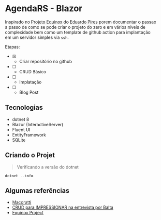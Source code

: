 # AgendaRS - Blazor

Inspirado no [Projeto Equinox](#algumas-referências) do [Eduardo Pires](https://github.com/EduardoPires/) porem documentar o passao a passo de como se pode criar o projeto do zero e em vários níveis de complexidade bem como um template de github action para implantação em um servidor simples via ```ssh```.

Etapas:
- [X] - Criar repositório no github 
- [ ] - CRUD Básico
- [ ] - Implatação
- [ ] - Blog Post

## Tecnologias

- dotnet 8
- Blazor (InteractiveServer)
- Fluent UI
- EntityFramework
- SQLite

## Criando o Projet

> Verificando a versão do dotnet
```shell
dotnet --info
```

## Algumas referências
- [Macoratti](https://www.macoratti.net/)
- [CRUD para IMPRESSIONAR na entrevista por Balta](https://youtu.be/fmDYYsSXrKM?si=xdJhd0ecpUjetxXb)
- [Equinox Project](https://github.com/EduardoPires/EquinoxProject)

